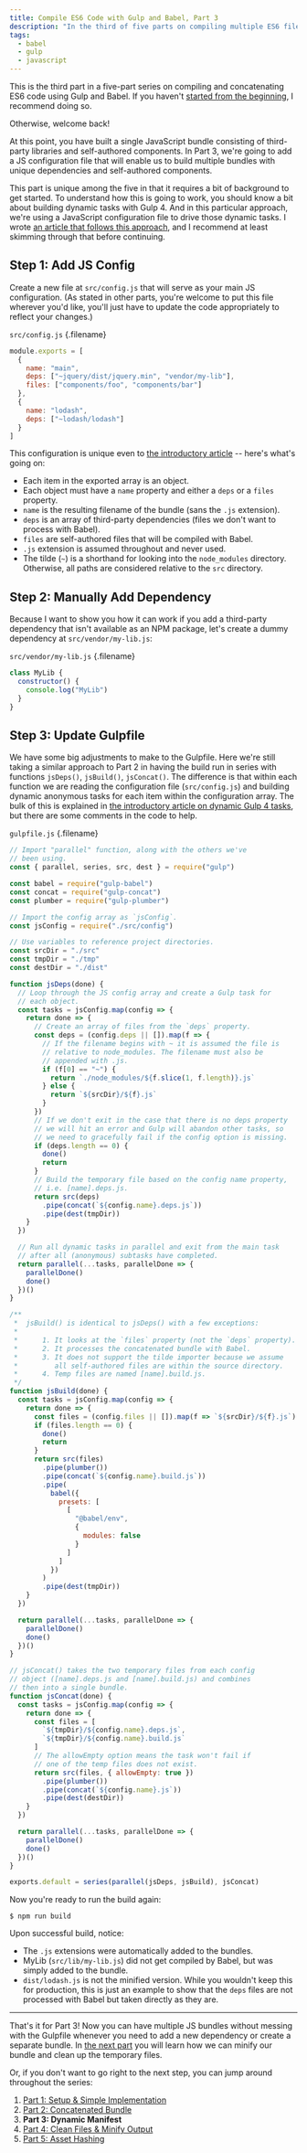 ```yaml
---
title: Compile ES6 Code with Gulp and Babel, Part 3
description: "In the third of five parts on compiling multiple ES6 files into a minified bundle, you will learn how to use a configuration file to build multiple dynamic manifest bundles."
tags:
  - babel
  - gulp
  - javascript
---
```


This is the third part in a five-part series on compiling and concatenating ES6 code using Gulp and Babel. If you haven't [started from the beginning](/blog/compile-es6-code-gulp-babel-part-1/), I recommend doing so.

Otherwise, welcome back!

At this point, you have built a single JavaScript bundle consisting of third-party libraries and self-authored components. In Part 3, we're going to add a JS configuration file that will enable us to build multiple bundles with unique dependencies and self-authored components.

This part is unique among the five in that it requires a bit of background to get started. To understand how this is going to work, you should know a bit about building dynamic tasks with Gulp 4. And in this particular approach, we're using a JavaScript configuration file to drive those dynamic tasks. I wrote [an article that follows this approach](/blog/dynamic-tasks-gulp-4/), and I recommend at least skimming through that before continuing.

## Step 1: Add JS Config

Create a new file at `src/config.js` that will serve as your main JS configuration. (As stated in other parts, you're welcome to put this file wherever you'd like, you'll just have to update the code appropriately to reflect your changes.)

`src/config.js` {.filename}

```js
module.exports = [
  {
    name: "main",
    deps: ["~jquery/dist/jquery.min", "vendor/my-lib"],
    files: ["components/foo", "components/bar"]
  },
  {
    name: "lodash",
    deps: ["~lodash/lodash"]
  }
]
```

This configuration is unique even to [the introductory article](/blog/dynamic-tasks-gulp-4/) -- here's what's going on:

- Each item in the exported array is an object.
- Each object must have a `name` property and either a `deps` or a `files` property.
- `name` is the resulting filename of the bundle (sans the `.js` extension).
- `deps` is an array of third-party dependencies (files we don't want to process with Babel).
- `files` are self-authored files that will be compiled with Babel.
- `.js` extension is assumed throughout and never used.
- The tilde (`~`) is a shorthand for looking into the `node_modules` directory. Otherwise, all paths are considered relative to the `src` directory.

## Step 2: Manually Add Dependency

Because I want to show you how it can work if you add a third-party dependency that isn't available as an NPM package, let's create a dummy dependency at `src/vendor/my-lib.js`:

`src/vendor/my-lib.js` {.filename}

```js
class MyLib {
  constructor() {
    console.log("MyLib")
  }
}
```

## Step 3: Update Gulpfile

We have some big adjustments to make to the Gulpfile. Here we're still taking a similar approach to Part 2 in having the build run in series with functions `jsDeps()`, `jsBuild()`, `jsConcat()`. The difference is that within each function we are reading the configuration file (`src/config.js`) and building dynamic anonymous tasks for each item within the configuration array. The bulk of this is explained in [the introductory article on dynamic Gulp 4 tasks](/blog/dynamic-tasks-gulp-4/), but there are some comments in the code to help.

`gulpfile.js` {.filename}

```js
// Import "parallel" function, along with the others we've
// been using.
const { parallel, series, src, dest } = require("gulp")

const babel = require("gulp-babel")
const concat = require("gulp-concat")
const plumber = require("gulp-plumber")

// Import the config array as `jsConfig`.
const jsConfig = require("./src/config")

// Use variables to reference project directories.
const srcDir = "./src"
const tmpDir = "./tmp"
const destDir = "./dist"

function jsDeps(done) {
  // Loop through the JS config array and create a Gulp task for
  // each object.
  const tasks = jsConfig.map(config => {
    return done => {
      // Create an array of files from the `deps` property.
      const deps = (config.deps || []).map(f => {
        // If the filename begins with ~ it is assumed the file is
        // relative to node_modules. The filename must also be
        // appended with .js.
        if (f[0] == "~") {
          return `./node_modules/${f.slice(1, f.length)}.js`
        } else {
          return `${srcDir}/${f}.js`
        }
      })
      // If we don't exit in the case that there is no deps property
      // we will hit an error and Gulp will abandon other tasks, so
      // we need to gracefully fail if the config option is missing.
      if (deps.length == 0) {
        done()
        return
      }
      // Build the temporary file based on the config name property,
      // i.e. [name].deps.js.
      return src(deps)
        .pipe(concat(`${config.name}.deps.js`))
        .pipe(dest(tmpDir))
    }
  })

  // Run all dynamic tasks in parallel and exit from the main task
  // after all (anonymous) subtasks have completed.
  return parallel(...tasks, parallelDone => {
    parallelDone()
    done()
  })()
}

/**
 *  jsBuild() is identical to jsDeps() with a few exceptions:
 *
 *      1. It looks at the `files` property (not the `deps` property).
 *      2. It processes the concatenated bundle with Babel.
 *      3. It does not support the tilde importer because we assume
 *         all self-authored files are within the source directory.
 *      4. Temp files are named [name].build.js.
 */
function jsBuild(done) {
  const tasks = jsConfig.map(config => {
    return done => {
      const files = (config.files || []).map(f => `${srcDir}/${f}.js`)
      if (files.length == 0) {
        done()
        return
      }
      return src(files)
        .pipe(plumber())
        .pipe(concat(`${config.name}.build.js`))
        .pipe(
          babel({
            presets: [
              [
                "@babel/env",
                {
                  modules: false
                }
              ]
            ]
          })
        )
        .pipe(dest(tmpDir))
    }
  })

  return parallel(...tasks, parallelDone => {
    parallelDone()
    done()
  })()
}

// jsConcat() takes the two temporary files from each config
// object ([name].deps.js and [name].build.js) and combines
// then into a single bundle.
function jsConcat(done) {
  const tasks = jsConfig.map(config => {
    return done => {
      const files = [
        `${tmpDir}/${config.name}.deps.js`,
        `${tmpDir}/${config.name}.build.js`
      ]
      // The allowEmpty option means the task won't fail if
      // one of the temp files does not exist.
      return src(files, { allowEmpty: true })
        .pipe(plumber())
        .pipe(concat(`${config.name}.js`))
        .pipe(dest(destDir))
    }
  })

  return parallel(...tasks, parallelDone => {
    parallelDone()
    done()
  })()
}

exports.default = series(parallel(jsDeps, jsBuild), jsConcat)
```

Now you're ready to run the build again:

```
$ npm run build
```

Upon successful build, notice:

- The `.js` extensions were automatically added to the bundles.
- MyLib (`src/lib/my-lib.js`) did not get compiled by Babel, but was simply added to the bundle.
- `dist/lodash.js` is not the minified version. While you wouldn't keep this for production, this is just an example to show that the `deps` files are not processed with Babel but taken directly as they are.

---

That's it for Part 3! Now you can have multiple JS bundles without messing with the Gulpfile whenever you need to add a new dependency or create a separate bundle. In [the next part](/blog/compile-es6-code-gulp-babel-part-4/) you will learn how we can minify our bundle and clean up the temporary files.

Or, if you don't want to go right to the next step, you can jump around throughout the series:

1. [Part 1: Setup & Simple Implementation](/blog/compile-es6-code-gulp-babel-part-1/)
2. [Part 2: Concatenated Bundle](/blog/compile-es6-code-gulp-babel-part-2/)
3. **Part 3: Dynamic Manifest**
4. [Part 4: Clean Files & Minify Output](/blog/compile-es6-code-gulp-babel-part-4/)
5. [Part 5: Asset Hashing](/blog/compile-es6-code-gulp-babel-part-5/)
